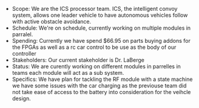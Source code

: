 - Scope: We are the ICS processor team. ICS, the intelligent convoy system, allows one leader vehicle to have autonomous vehicles follow with active obstacle avoidance.
- Schedule: We're on schedule, currently working on multiple modules in parralel.
- Spending: Currently we have spend $66.95 on parts buying addons for the FPGAs as well as a rc car control to be use as the body of our controller
- Stakeholders: Our current stakeholder is Dr. LaBerge
- Status: We are curently working on different modules in parrelles in teams each module will act as a sub system.
- Specifics: We have plan for tackling the RF module with a state machine we have some issues with the car charging as the previouse team did not take ease of access to the battery into consideration for the veihcle design.
